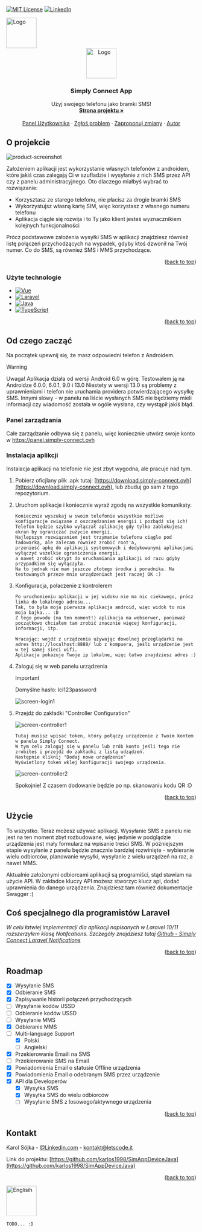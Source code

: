 <a name="readme-top"></a>

[![MIT License][license-shield]][license-url]
[![LinkedIn][linkedin-shield]][linkedin-url]


<img src="assets/langs/pl.svg" alt="Logo" width="80" height="80">

<!-- PROJECT LOGO -->
<br />
<div align="center">
  <a href="https://github.com/karlos1998/SimAppDeviceJava">
    <img src="assets/logo.svg" alt="Logo" width="80" height="80">
  </a>

<h3 align="center">Simply Connect App</h3>

  <p align="center">
    Użyj swojego telefonu jako bramki SMS!
    <br />
    <a href="https://simply-connect.ovh"><strong>Strona projektu »</strong></a>
    <br />
    <br />
    <a href="https://panel.simply-connect.ovh">Panel Użytkownika</a>
    ·
    <a href="https://github.com/karlos1998/SimAppDeviceJava/issues/new?labels=bug&template=bug-report---.md">Zgłoś problem</a>
    ·
    <a href="https://github.com/karlos1998/SimAppDeviceJava/issues/new?labels=enhancement&template=feature-request---.md">Zaproponuj zmiany</a>
    ·   
    <a href="https://letscode.it">Autor</a>
  </p>
</div>

<!-- ABOUT THE PROJECT -->
## O projekcie

![product-screenshot]

Założeniem aplikacji jest wykorzystanie własnych telefonów z androidem, które jakiś czas zalegają Ci w szufladzie i wysyłanie z nich SMS przez API czy z panelu administracyjnego.
Oto dlaczego miałbyś wybrać to rozwiązanie:
* Korzysztasz ze starego telefonu, nie płacisz za drogie bramki SMS
* Wykorzystujsz własną kartę SIM, więc korzystasz z własnego numeru telefonu
* Aplikacja ciągle się rozwija i to Ty jako klient jesteś wyznacznikiem kolejnych funkcjonalności

Prócz podstawowe założenia wysyłki SMS w aplikacji znajdziesz również listę połączeń przychodzących na wypadek, gdyby ktoś dzwonił na Twój numer. Co do SMS, są również SMS i MMS przychodzące.

<p align="right">(<a href="#readme-top">back to top</a>)</p>



### Użyte technologie

* [![Vue][Vue.js]][Vue-url]
* [![Laravel][Laravel.com]][Laravel-url]
* [![Java][Java.com]][Java-url]
* [![TypeScript][TypeScript.org]][TypeScript-url]

<p align="right">(<a href="#readme-top">back to top</a>)</p>



## Od czego zacząć

Na początek upewnij się, że masz odpowiedni telefon z Androidem.

> [!WARNING]  
> Uwaga! Aplikacja działa od wersji Android 6.0 w górę.
> Testowałem ją na Androidze 6.0.0, 6.0.1, 9.0 i 13.0
> Niestety w wersji 13.0 są problemy z uprawnieniami i telefon nie uruchamia providera potwierdzającego wysyłkę SMS.
> Innymi slowy - w panelu na liście wysłanych SMS nie będziemy mieli informacji czy wiadomość została w ogóle wysłana, czy wystąpił jakiś błąd.


### Panel zarządzania

Całe zarządzanie odbywa się z panelu, więc koniecznie utwórz swoje konto w <a href="https://panel.simply-connect.ovh">https://panel.simply-connect.ovh</a>


### Instalacja aplikcji

Instalacja aplikacji na telefonie nie jest zbyt wygodna, ale pracuje nad tym.
1. Pobierz oficjlany plik .apk tutaj: [https://download.simply-connect.ovh](https://download.simply-connect.ovh), lub zbuduj go sam z tego repozytorium.
2. Uruchom aplikacje i koniecznie wyraź zgodę na wszystkie komunikaty.
   ```
   Koniecznie wyszukaj w swoim telefonie wszystkie możliwe konfiguracje związane z oszczędzaniem energii i pozbądź się ich!
   Telefon będzie szybko wyłączał aplikację gdy tylko zablokujesz ekran by ograniczać zużycie energii.
   Najlepszym rozwiązaniem jest trzymanie telefonu ciągle pod ładowarką, ale zalecam również zrobić root'a, 
   przenieść apkę do aplikacji systemowych i dedykowanymi aplikacjami wyłączyć wszelkie ograniczenia energii, 
   a nawet zrobić skrypt do uruchamiania aplikacji od razu gdyby przypadkiem się wyłączyła. 
   Na to jednak nie mam jeszcze złotego środka i poradnika. Na testowanych przeze mnie urządzeniach jest raczej OK :)
   ```
3. Konfiguracja, połaczenie z kontrolerem
   ```
   Po uruchomieniu aplikacji w jej widoku nie ma nic ciekawego, prócz linka do lokalnego adresu...
   Tak, to była moja pierwsza aplikacja android, więc widok to nie moja bajka... :D
   Z tego powodu (na ten moment!) aplikacja ma webserwer, ponieważ początkowo chciałem tam zrobić znacznie więcej konfiguracji, informacji, itp.
   
   Wracając: wejdź z urządzenia używając dowolnej przeglądarki na adres http://localhost:8888/ lub z kompuera, jeśli urządzenie jest w tej samej sieci wifi.
   Aplikacja pokazuje Twoje ip lokalne, więc łatwo znajdziesz adres :)
   ```
   
4. Zaloguj się w web panelu urządzenia

    > [!Important]
    > Domyślne hasło: lci123password

   ![screen-login1]


5. Przejdź do zakładki "Controller Configuration"

    ![screen-controller1]

    ```
   Tutaj musisz wpisać token, który połączy urządzenie z Twoim kontem w panelu Simply Connect.
   W tym celu zaloguj się w panelu lub zrób konto jeśli tego nie zrobiłeś i przejdź do zakładki z listą udządzeń.
   Następnie kliknij "Dodaj nowe urządzenie"
   Wyświetlony token wklej konfiguracji swojego urządzenia.
    ```

    ![screen-controller2]

    Spokojnie! Z czasem dodowanie będzie po np. skanowaniu kodu QR :D
    

<p align="right">(<a href="#readme-top">back to top</a>)</p>




## Użycie

To wszystko. Teraz możesz używać aplikacji. Wysyłanie SMS z panelu nie jest na ten moment zbyt rozbudowane, więc jedynie w podglądzie urządzenia jest mały formularz na wpisanie treści SMS.
W późniejszym etapie wysyłanie z panelu będzie znacznie bardziej rozwinięte - wybieranie wielu odbiorców, planowanie wysyłki, wysyłanie z wielu urządzeń na raz, a nawet MMS.

Aktualnie założonymi odbiorcami aplikacji są programiści, stąd stawiam na użycie API.
W zakładce kluczy API możesz stworzyc klucz api, dodać uprawnienia do danego urządzenia.
Znajdziesz tam również dokumentacje Swagger :)

## Coś specjalnego dla programistów Laravel

_W celu łatwiej implementacji dla aplikacji napisanych w Laravel 10/11 rozszerzyłem klasę Notifcations.
Szczegóły znajdziesz tutaj [Github - Simply Connect Laravel Notifications](https://github.com/karlos1998/simply-connect-laravel-notifications)_

<p align="right">(<a href="#readme-top">back to top</a>)</p>



<!-- ROADMAP -->
## Roadmap

- [x] Wysyłanie SMS
- [x] Odbieranie SMS
- [x] Zapisywanie historii połączeń przychodzących
- [ ] Wysyłanie kodów USSD
- [ ] Odbieranie kodów USSD
- [ ] Wysyłanie MMS
- [x] Odbieranie MMS
- [ ] Multi-language Support
    - [x] Polski
    - [ ] Angielski
- [x] Przekierowanie Emaili na SMS
- [ ] Przekierowanie SMS na Email
- [x] Powiadomienia Email o statusie Offline urządzenia
- [x] Powiadomienia Email o odebranym SMS przez urządzenie
- [x] API dla Developerów
  - [x] Wysyłka SMS
  - [x] Wysyłka SMS do wielu odbiorców
  - [ ]  Wysyłanie SMS z losowego/aktywnego urządzenia

<p align="right">(<a href="#readme-top">back to top</a>)</p>


<!-- CONTACT -->
## Kontakt

Karol Sójka - [@Linkedin.com][linkedin-url] - kontakt@letscode.it

Link do projektu: [https://github.com/karlos1998/SimAppDeviceJava](https://github.com/karlos1998/SimAppDeviceJava)

<p align="right">(<a href="#readme-top">back to top</a>)</p>

<img src="assets/langs/en.svg" alt="Englisih" width="80" height="80">

```
TODO... :D
```

<!-- MARKDOWN LINKS & IMAGES -->
<!-- https://www.markdownguide.org/basic-syntax/#reference-style-links -->
[contributors-shield]: https://img.shields.io/github/contributors/othneildrew/Best-README-Template.svg?style=for-the-badge
[contributors-url]: https://github.com/karlos1998/SimAppDeviceJava/graphs/contributors
[forks-shield]: https://img.shields.io/github/forks/othneildrew/Best-README-Template.svg?style=for-the-badge
[forks-url]: https://github.com/karlos1998/SimAppDeviceJava/network/members
[stars-shield]: https://img.shields.io/github/stars/othneildrew/Best-README-Template.svg?style=for-the-badge
[stars-url]: https://github.com/karlos1998/SimAppDeviceJava/stargazers
[issues-shield]: https://img.shields.io/github/issues/othneildrew/Best-README-Template.svg?style=for-the-badge
[issues-url]: https://github.com/karlos1998/SimAppDeviceJava/issues
[license-shield]: https://img.shields.io/github/license/othneildrew/Best-README-Template.svg?style=for-the-badge
[license-url]: https://github.com/karlos1998/SimAppDeviceJava/blob/master/LICENSE.txt
[linkedin-shield]: https://img.shields.io/badge/-LinkedIn-black.svg?style=for-the-badge&logo=linkedin&colorB=555
[linkedin-url]: https://www.linkedin.com/in/karol-sójka-17952825b/

[product-screenshot]: assets/screen1.png
[screen-login1]: assets/screen-login1.png
[screen-controller1]: assets/screen-controller1.png
[screen-controller2]: assets/screen-controller2.png


[Vue.js]: https://img.shields.io/badge/Vue.js-35495E?style=for-the-badge&logo=vuedotjs&logoColor=4FC08D
[Vue-url]: https://vuejs.org/
[Laravel.com]: https://img.shields.io/badge/Laravel-FF2D20?style=for-the-badge&logo=laravel&logoColor=white
[Laravel-url]: https://laravel.com
[Java.com]: https://img.shields.io/badge/Java-ED8B00?style=for-the-badge&logo=openjdk&logoColor=white
[Java-url]: https://java.com
[TypeScript.org]: https://shields.io/badge/TypeScript-3178C6?logo=TypeScript&logoColor=FFF&style=flat-square
[TypeScript-url]: https://www.typescriptlang.org/
